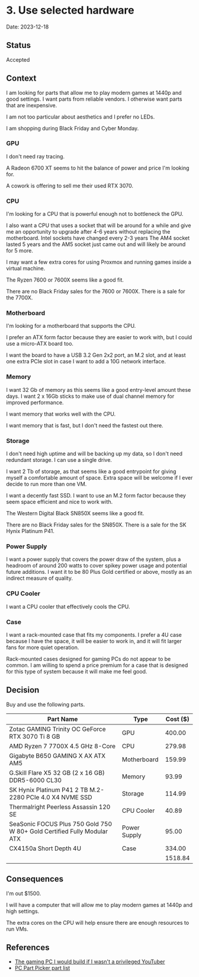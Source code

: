 # 3. Use selected hardware

Date: 2023-12-18

## Status

Accepted

## Context

I am looking for parts that allow me to play modern games at 1440p and good settings.
I want parts from reliable vendors.
I otherwise want parts that are inexpensive.

I am not too particular about aesthetics and I prefer no LEDs.

I am shopping during Black Friday and Cyber Monday.

### GPU

I don't need ray tracing.

A Radeon 6700 XT seems to hit the balance of power and price I'm looking for.

A cowork is offering to sell me their used RTX 3070.

### CPU

I'm looking for a CPU that is powerful enough not to bottleneck the GPU.

I also want a CPU that uses a socket that will be around for a while
and give me an opportunity to upgrade after 4-6 years without replacing the motherboard.
Intel sockets have changed every 2-3 years
The AM4 socket lasted 5 years and the AM5 socket just came out and will likely be around for 5 more.

I may want a few extra cores for using Proxmox and running games inside a virtual machine.

The Ryzen 7600 or 7600X seems like a good fit.

There are no Black Friday sales for the 7600 or 7600X.
There is a sale for the 7700X.

### Motherboard

I'm looking for a motherboard that supports the CPU.

I prefer an ATX form factor because they are easier to work with,
but I could use a micro-ATX board too.

I want the board to have a USB 3.2 Gen 2x2 port, an M.2 slot,
and at least one extra PCIe slot in case I want to add a 10G network interface.

### Memory

I want 32 Gb of memory as this seems like a good entry-level amount these days.
I want 2 x 16Gb sticks to make use of dual channel memory for improved performance.

I want memory that works well with the CPU.

I want memory that is fast,
but I don't need the fastest out there.

### Storage

I don't need high uptime and will be backing up my data,
so I don't need redundant storage.
I can use a single drive.

I want 2 Tb of storage, as that seems like a good entrypoint
for giving myself a comfortable amount of space.
Extra space will be welcome if I ever decide to run more than one VM.

I want a decently fast SSD.
I want to use an M.2 form factor because they seem space efficient and nice to work with.

The Western Digital Black SN850X seems like a good fit.

There are no Black Friday sales for the SN850X.
There is a sale for the SK Hynix Platinum P41.

### Power Supply

I want a power supply that covers the power draw of the system,
plus a headroom of around 200 watts to cover spikey power usage and potential future additions.
I want it to be 80 Plus Gold certified or above,
mostly as an indirect measure of quality.

### CPU Cooler

I want a CPU cooler that effectively cools the CPU.

### Case

I want a rack-mounted case that fits my components.
I prefer a 4U case because I have the space, it will be easier to work in,
and it will fit larger fans for more quiet operation.

Rack-mounted cases designed for gaming PCs do not appear to be common.
I am willing to spend a price premium for a case that is designed for this
type of system because it will make me feel good.

## Decision

Buy and use the following parts.

| Part Name                                                               | Type         | Cost ($) |
| ----------------------------------------------------------------------- | ------------ | -------- |
| Zotac GAMING Trinity OC GeForce RTX 3070 Ti 8 GB                        | GPU          | 400.00   |
| AMD Ryzen 7 7700X 4.5 GHz 8-Core                                        | CPU          | 279.98   |
| Gigabyte B650 GAMING X AX ATX AM5                                       | Motherboard  | 159.99   |
| G.Skill Flare X5 32 GB (2 x 16 GB) DDR5-6000 CL30                       | Memory       | 93.99    |
| SK Hynix Platinum P41 2 TB M.2-2280 PCIe 4.0 X4 NVME SSD                | Storage      | 114.99   |
| Thermalright Peerless Assassin 120 SE                                   | CPU Cooler   | 40.89    |
| SeaSonic FOCUS Plus 750 Gold 750 W 80+ Gold Certified Fully Modular ATX | Power Supply | 95.00    |
| CX4150a Short Depth 4U                                                  | Case         | 334.00   |
|                                                                         |              | 1518.84  |

## Consequences

I'm out $1500.

I will have a computer that will allow me to play modern games at 1440p and high settings.

The extra cores on the CPU will help ensure there are enough resources to run VMs.

## References

- [The gaming PC I would build if I wasn't a privileged YouTuber](https://www.youtube.com/watch?v=Ctku3kDsXFQ)
- [PC Part Picker part list](https://pcpartpicker.com/user/Drewtooroo/builds/#view=Jqy48d)
